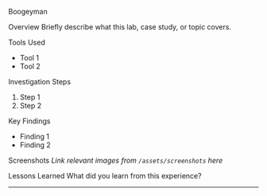 Boogeyman


Overview
Briefly describe what this lab, case study, or topic covers.

Tools Used
- Tool 1
- Tool 2

Investigation Steps
1. Step 1
2. Step 2

Key Findings
- Finding 1
- Finding 2

Screenshots
_Link relevant images from `/assets/screenshots` here_

Lessons Learned
What did you learn from this experience?

---
